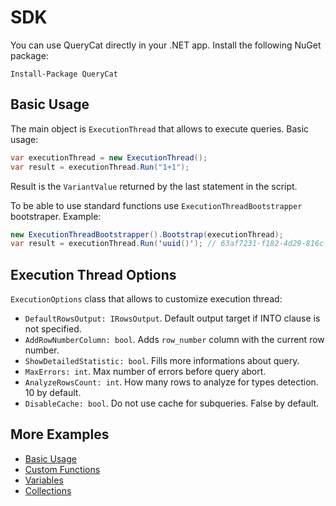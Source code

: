 # SDK

You can use QueryCat directly in your .NET app. Install the following NuGet package:

```
Install-Package QueryCat
```

## Basic Usage

The main object is `ExecutionThread` that allows to execute queries. Basic usage:

```csharp
var executionThread = new ExecutionThread();
var result = executionThread.Run("1+1");
```

Result is the `VariantValue` returned by the last statement in the script.

To be able to use standard functions use `ExecutionThreadBootstrapper` bootstraper. Example:

```csharp
new ExecutionThreadBootstrapper().Bootstrap(executionThread);
var result = executionThread.Run('uuid()'); // 63af7231-f182-4d29-816c-b83b9dc9cff5
```

## Execution Thread Options

`ExecutionOptions` class that allows to customize execution thread:

- `DefaultRowsOutput: IRowsOutput`. Default output target if INTO clause is not specified.
- `AddRowNumberColumn: bool`. Adds `row_number` column with the current row number.
- `ShowDetailedStatistic: bool`. Fills more informations about query.
- `MaxErrors: int`. Max number of errors before query abort.
- `AnalyzeRowsCount: int`. How many rows to analyze for types detection. 10 by default.
- `DisableCache: bool`. Do not use cache for subqueries. False by default.

## More Examples

- [Basic Usage](https://github.com/krasninja/querycat/blob/develop/src/QueryCat.Samples/Collection/BasicUsage.cs)
- [Custom Functions](https://github.com/krasninja/querycat/blob/develop/src/QueryCat.Samples/Collection/CustomFunctionUsage.cs)
- [Variables](https://github.com/krasninja/querycat/blob/develop/src/QueryCat.Samples/Collection/VariablesUsage.cs)
- [Collections](https://github.com/krasninja/querycat/blob/develop/src/QueryCat.Samples/Collection/CollectionsUsage.cs)
